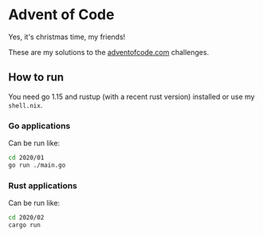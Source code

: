 # Advent of Code

Yes, it's christmas time, my friends!

These are my solutions to the [adventofcode.com](https://adventofcode.com/) challenges.

## How to run

You need go 1.15 and rustup (with a recent rust version) installed or use my `shell.nix`.

### Go applications

Can be run like:
```sh
cd 2020/01
go run ./main.go
```

### Rust applications

Can be run like:
```sh
cd 2020/02
cargo run
```
